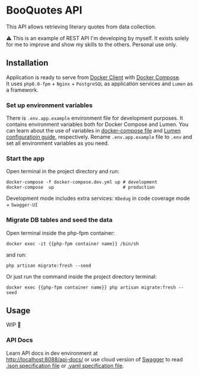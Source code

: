 # BooQuotes API
This API allows retrieving literary quotes from data collection.

:warning: This is an example of REST API I'm developing by myself.
It exists solely for me to improve and show my skills to the others. 
Personal use only.

## Installation
Application is ready to serve from [Docker Client](https://docs.docker.com/get-docker/) with [Docker Compose](https://docs.docker.com/compose/). <br>
It uses `php8.0-fpm` + `Nginx` + `PostgreSQL` as application services and `Lumen` as a framework. 

### Set up environment variables
There is `.env.app.example` environment file for development purposes. 
It contains environment variables both for Docker Compose and Lumen.
You can learn about the use of variables in [docker-compose file](./docker-compose.yml) and [Lumen configuratioin guide](https://lumen.laravel.com/docs/8.x/configuration), respectively.
Rename `.env.app.example` file to `.env` and set all environment variables as you need. <br>

### Start the app
Open terminal in the project directory and run:

```shell
docker-compose -f docker-compose.dev.yml up # development 
docker-compose  up                          # production
```
Development mode includes extra services: `XDedug` in code coverage mode + `Swagger-UI`

### Migrate DB tables and seed the data
Open terminal inside the php-fpm container: 
```shell
docker exec -it {{php-fpm container name}} /bin/sh
```
and run:

```shell
php artisan migrate:fresh --seed
```
Or just run the command inside the project directory terminal:
```shell
docker exec {{php-fpm container name}} php artisan migrate:fresh --seed
```

## Usage
WIP :speak_no_evil:

### API Docs
Learn API docs in dev environment at  
[http://localhost:8088/api-docs/]() or use 
cloud version of [Swagger](https://swagger.io/) to read [.json specification file](./docs/openapi.json) 
or [.yaml specification file](./docs/openapi.yaml).